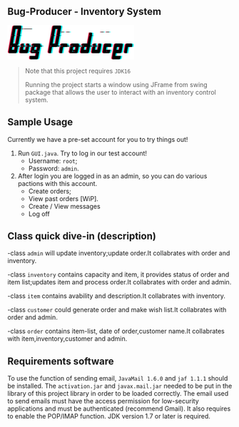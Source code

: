 
## Bug-Producer - Inventory System

![Bug-Producer](src/main/resources/banner.png)

> Note that this project requires `JDK16` 
> 
> Running the project starts a window using JFrame from swing package that allows the user to interact with an inventory control system.

## Sample Usage

Currently we have a pre-set account for you to try things out!
1. Run `GUI.java`. Try to log in our test account!
   - Username: `root`;
   - Password: `admin`.
2. After login you are logged in as an admin, so you can do various pactions with this account.
   - Create orders;
   - View past orders [WiP].
   - Create / View messages
   - Log off

## Class quick dive-in (description)

-class `admin` will update inventory;update order.It collabrates with order and inventory.

-class `inventory` contains capacity and item, it provides status of order and item list;updates item and process order.It collabrates with order and admin.

-class `item` contains avability and description.It collabrates with inventory.

-class `customer` could generate order and make wish list.It collabrates with order and admin.

-class `order` contains item-list, date of order,customer name.It collabrates with item,inventory,customer and admin.

## Requirements software

To use the function of sending email, `JavaMail 1.6.0` and `jaf 1.1.1` should be installed. 
The `activation.jar` and `javax.mail.jar` needed to be put in the library of this project library in order to be loaded correctly. 
The email used to send emails must have the access permission for low-security applications and must be authenticated (recommend Gmail). 
It also requires to enable the POP/IMAP function. JDK version 1.7 or later is required.
